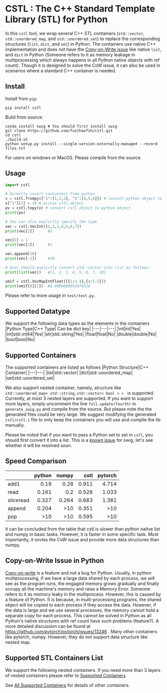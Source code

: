 # CSTL : The C++ Standard Template Library (STL) for Python

In this `cstl` tool, we wrap several C++ STL containers (`std::vector`, `std::unordered_map`, and `std::unordered_set`) to replace the corresponding structures (`list`, `dict`, and `set`) in Python. The containers use native C++ implementation and does not have the [Copy-on-Write issue](#copy-on-Write-issue-in-python) like native `list`, and `dict` in Python (Someone refers to it as memory leakage in multiprocessing which always happens in all Python native objects with ref count). Though it is designed to solve the CoW issue, it can also be used in scenarios where a standard C++ container is needed.

## Install
Install from `pip`:
```
pip install cstl
```
Build from source:
```
conda install swig # You should first install swig
git clone https://github.com/fuzihaofzh/cstl.git
cd cstl
./build.sh
python setup.py install --single-version-externally-managed --record files.txt
```

For users on windows or MacOS. Please compile from the source.

## Usage 
```python
import cstl

# Directly covert containers from python
v = cstl.frompy({"1":[1,2,3], "2":[4,5,6]}) # convert python object to cstl object
v["1"][2] = 10 # access cstl object
pv = cstl.topy(v) # convert cstl object to python object 
print(pv)

# You can also explictly specify the type
vec = cstl.VecInt([1,2,3,4,5,6,7])
print(vec[2])      #3

vec[2] = 1
print(vec[2])      #1

vec.append(10)
print(vec[-1])     #10

# User should explictly convert std::vector into list as follows:
print(list(vec))   #[1, 2, 1, 4, 5, 6, 7, 10] 

vmif = cstl.VecMapIntFloat([{1:3.4},{4:5.5}])
print(vmif[0][1])  #3.4000000953674316
```

Please refer to more usage in `test/test.py`.

## Supported Datatype

We support the following data types as the elements in the containers
|Python Type|C++ Type| Can be dict key|
|---|---|---|
|int|int|Yes|
|int|std::int64|Yes|
|str|std::string|Yes|
|float|float|No|
|double|double|No|
|bool|bool|No|

## Supported Containers
The supported containers are listed as follows
|Python Structure|C++ Container| 
|---|---|
|list|std::vector|
|dict|std::unordered_map|
|set|std::unordered_set|


We also support nested container, namely, structure like `std::unordered_map< std::string,std::vector< bool > > ` is supported. Currently, at most 3 nested layers are supported. If you want to support more layers, simply uncomment the line `full.update(fourth)` in `generate_swig.py` and compile from the source. But please note the the generated files could be very large. We suggest modifying the generated `cstl/cstl.i` file to only keep the containers you will use and compile the lib manually.

Please be noted that if you want to pass a Python set to set in `cstl`, you should first convert it into a list. This is a [known issue](https://stackoverflow.com/questions/73900661/using-swig-python-wrapper-argument-2-of-type-stdunordered-set-stdstring) for swig, let's see whether it will be resolved soon. 

## Speed Comparison

|           |   python |   numpy |   cstl |   pytorch |
|:----------|---------:|--------:|-------:|----------:|
| add1      |    0.19  |   0.28  |  0.911 |     4.714 |
| read      |    0.161 |   0.2   |  0.526 |     1.033 |
| sliceread |    0.327 |   0.264 |  0.683 |     1.381 |
| append    |    0.204 |  >10    |  0.351 |    >10    |
| pop       |   >10    |  >10    |  0.595 |    >10    |

It can be concluded from the table that cstl is slower than python native list and numpy in basic tasks. However, it is faster in some specific task. Most importantly, it sovles the CoW issue and provide more data structures than numpy.

## Copy-on-Write Issue in Python
[Copy-on-write](https://en.wikipedia.org/wiki/Copy-on-write) is a feature and not a bug for Python. Usually, in python multiprocessing, if we have a large data shared by each process, we will see as the program runs, the engaged memory grows gradually and finally occupy all the machine's memory and raise a Memory Error. Someone refers to it as memory leaky in the multiprocess. However, this is caused by a feature of Python. It is because, in multi-processing programs, the shared object will be copied to each process if they access the data. However, if the data is large and we use several processes, the memory cannot hold a separate copy for each process. This cannot be solved in Python as all Python's native structures with ref count have such problems (feature?). A more detailed discussion can be found at https://github.com/pytorch/pytorch/issues/13246 . Many other containers like pytorch, numpy. However, they do not support data structure like nested map.

## Supported STL Containers List
We support the following nested containers. If you need more than 3 layers of nested containers please refer to [Supported Containers](#supported-containers)

See [All Supported Containers](./supported_containers.md) for details of other containers.
